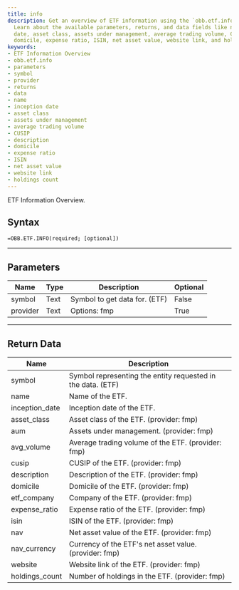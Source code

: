 ```yaml
---
title: info
description: Get an overview of ETF information using the `obb.etf.info` function.
  Learn about the available parameters, returns, and data fields like name, inception
  date, asset class, assets under management, average trading volume, CUSIP, description,
  domicile, expense ratio, ISIN, net asset value, website link, and holdings count.
keywords: 
- ETF Information Overview
- obb.etf.info
- parameters
- symbol
- provider
- returns
- data
- name
- inception date
- asset class
- assets under management
- average trading volume
- CUSIP
- description
- domicile
- expense ratio
- ISIN
- net asset value
- website link
- holdings count
---
```


<!-- markdownlint-disable MD041 -->

ETF Information Overview.

## Syntax

```excel wordwrap
=OBB.ETF.INFO(required; [optional])
```

---

## Parameters

| Name | Type | Description | Optional |
| ---- | ---- | ----------- | -------- |
| symbol | Text | Symbol to get data for. (ETF) | False |
| provider | Text | Options: fmp | True |

---

## Return Data

| Name | Description |
| ---- | ----------- |
| symbol | Symbol representing the entity requested in the data. (ETF)  |
| name | Name of the ETF.  |
| inception_date | Inception date of the ETF.  |
| asset_class | Asset class of the ETF. (provider: fmp) |
| aum | Assets under management. (provider: fmp) |
| avg_volume | Average trading volume of the ETF. (provider: fmp) |
| cusip | CUSIP of the ETF. (provider: fmp) |
| description | Description of the ETF. (provider: fmp) |
| domicile | Domicile of the ETF. (provider: fmp) |
| etf_company | Company of the ETF. (provider: fmp) |
| expense_ratio | Expense ratio of the ETF. (provider: fmp) |
| isin | ISIN of the ETF. (provider: fmp) |
| nav | Net asset value of the ETF. (provider: fmp) |
| nav_currency | Currency of the ETF's net asset value. (provider: fmp) |
| website | Website link of the ETF. (provider: fmp) |
| holdings_count | Number of holdings in the ETF. (provider: fmp) |
